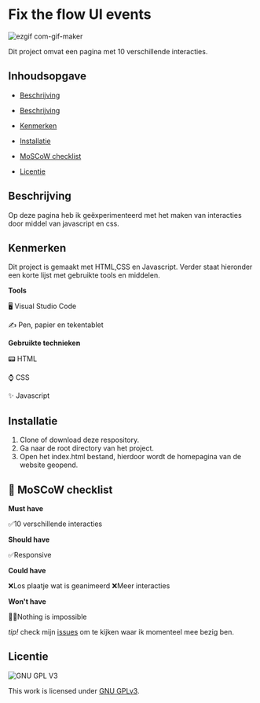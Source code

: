 
# Fix the flow UI events

![ezgif com-gif-maker](https://user-images.githubusercontent.com/112861166/216002893-74b94edd-7fee-4ba1-806c-ae3f24b0951b.gif)

Dit project omvat een pagina met 10 verschillende interacties.

## Inhoudsopgave

* [Beschrijving](https://github.com/Demivdm/fix-the-flow-ui-events#beschrijving) 

* [Beschrijving](https://github.com/Demivdm/De-Voorhoede-10-jaar#beschrijving) 

* [Kenmerken](https://github.com/Demivdm/fix-the-flow-ui-events#kenmerken) 

* [Installatie](https://github.com/Demivdm/fix-the-flow-ui-events#installatie)

* [MoSCoW checklist](https://github.com/Demivdm/fix-the-flow-ui-events#-moscow-checklist)

* [Licentie](https://github.com/Demivdm/fix-the-flow-ui-events#licentie)



## Beschrijving

Op deze pagina heb ik geëxperimenteerd met het maken van interacties door middel van javascript en css.

## Kenmerken

Dit project is gemaakt met HTML,CSS en Javascript. Verder staat hieronder een korte lijst met gebruikte tools en middelen.

**Tools**

🖥️ Visual Studio Code

✍ Pen, papier en tekentablet

**Gebruikte technieken**

📟 HTML

⌚ CSS

✨ Javascript

## Installatie

1. Clone of download deze respository.
2. Ga naar de root directory van het project.
3. Open het index.html bestand, hierdoor wordt de homepagina van de website geopend.

## 🎩 MoSCoW checklist

**Must have**
  
  ✅10 verschillende interacties

**Should have**

  ✅Responsive
  
**Could have**

  ❌Los plaatje wat is geanimeerd
  ❌Meer interacties
  

**Won't have**

  🦸‍♀️Nothing is impossible

_tip!_ check mijn [issues](https://github.com/Demivdm/fix-the-flow-ui-events/issues) om te kijken waar ik momenteel mee bezig ben.

## Licentie

![GNU GPL V3](https://www.gnu.org/graphics/gplv3-127x51.png)

This work is licensed under [GNU GPLv3](./LICENSE).

